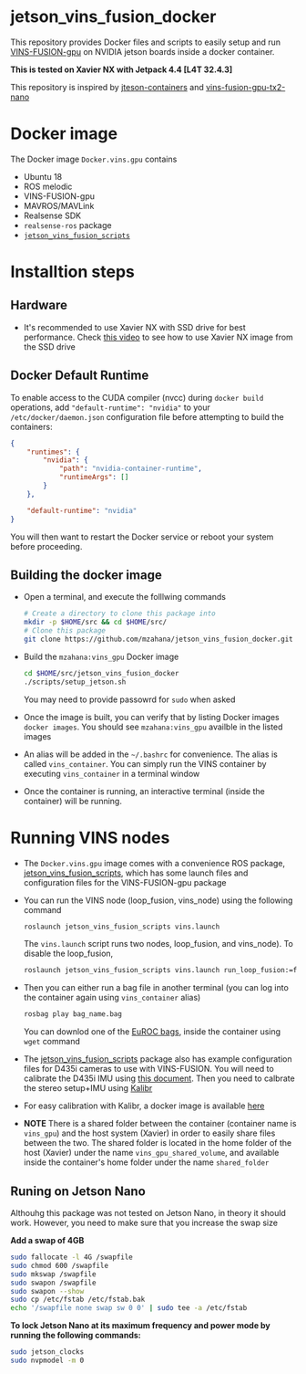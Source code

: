 # jetson_vins_fusion_docker
This repository provides Docker files and scripts to easily setup and run [VINS-FUSION-gpu](https://github.com/pjrambo/VINS-Fusion-gpu) on NVIDIA jetson boards inside a docker container. 

**This is tested on Xavier NX with Jetpack 4.4 [L4T 32.4.3]**

This repository is inspired by [jteson-containers](https://github.com/dusty-nv/jetson-containers) and [vins-fusion-gpu-tx2-nano](https://github.com/arjunskumar/vins-fusion-gpu-tx2-nano)

# Docker image
The Docker image `Docker.vins.gpu` contains
* Ubuntu 18
* ROS melodic 
* VINS-FUSION-gpu
* MAVROS/MAVLink
* Realsense SDK
* `realsense-ros` package
* [`jetson_vins_fusion_scripts`](https://github.com/mzahana/jetson_vins_fusion_scripts)

# Installtion steps

## Hardware
* It's recommended to use Xavier NX with SSD drive for best performance. Check [this video](https://www.youtube.com/watch?v=ZK5FYhoJqIg&t=327s) to see how to use Xavier NX image from the SSD drive

## Docker Default Runtime

To enable access to the CUDA compiler (nvcc) during `docker build` operations, add `"default-runtime": "nvidia"` to your `/etc/docker/daemon.json` configuration file before attempting to build the containers:

``` json
{
    "runtimes": {
        "nvidia": {
            "path": "nvidia-container-runtime",
            "runtimeArgs": []
        }
    },

    "default-runtime": "nvidia"
}
```

You will then want to restart the Docker service or reboot your system before proceeding.

## Building the docker image
* Open a terminal, and execute the folllwing commands
    ```bash
    # Create a directory to clone this package into
    mkdir -p $HOME/src && cd $HOME/src/
    # Clone this package
    git clone https://github.com/mzahana/jetson_vins_fusion_docker.git
    ```

* Build the `mzahana:vins_gpu` Docker image
    ```bash
    cd $HOME/src/jetson_vins_fusion_docker
    ./scripts/setup_jetson.sh
    ```
    You may need to provide passowrd for `sudo` when asked

* Once the image is built, you can verify that by listing Docker images `docker images`. You should see `mzahana:vins_gpu` availble in the listed images

* An alias will be added in the `~/.bashrc` for convenience. The alias is called `vins_container`. You can simply run the VINS container by executing `vins_container` in a terminal window

* Once the container is running, an interactive terminal (inside the container) will be running. 

# Running VINS nodes
* The `Docker.vins.gpu` image comes with a convenience ROS package, [jetson_vins_fusion_scripts](https://github.com/mzahana/jetson_vins_fusion_scripts), which has some launch files and configuration files for the VINS-FUSION-gpu package

* You can run the VINS node (loop_fusion, vins_node) using the following command
    ```bash
    roslaunch jetson_vins_fusion_scripts vins.launch 
    ```
    The `vins.launch` script runs two nodes, loop_fusion, and vins_node). To disable the loop_fusion,
    ```bash
    roslaunch jetson_vins_fusion_scripts vins.launch run_loop_fusion:=false
    ```

* Then you can either run a bag file in another terminal (you can log into the container again using `vins_container` alias)
    ```bash
    rosbag play bag_name.bag
    ```
    You can downlod one of the [EuROC bags](https://projects.asl.ethz.ch/datasets/doku.php?id=kmavvisualinertialdatasets), inside the container using `wget` command

* The [jetson_vins_fusion_scripts](https://github.com/mzahana/jetson_vins_fusion_scripts) package also has example configuration files for D435i cameras to use with VINS-FUSION. You will need to calibrate the D435i IMU using [this document](https://github.com/arjunskumar/vins-fusion-gpu-tx2-nano/blob/master/docs/RealSense_Depth_D435i_IMU_Calib.pdf). Then you need to calbrate the stereo setup+IMU using [Kalibr](https://github.com/ethz-asl/kalibr/wiki/multiple-camera-calibration)

* For easy calibration with Kalibr, a docker image is available [here](https://github.com/mzahana/kalibr/tree/master/docker)

* **NOTE** There is a shared folder between the container (container name is `vins_gpu`) and the host system (Xavier) in order to easily share files between the two. The shared folder is located in the home folder of the host (Xavier) under the name `vins_gpu_shared_volume`, and available inside the container's home folder under the name `shared_folder`

## Runing on Jetson Nano
Althouhg this package was not tested on Jetson Nano, in theory it should work. However, you need to make sure that you increase the swap size

**Add a swap of 4GB**
```bash
sudo fallocate -l 4G /swapfile
sudo chmod 600 /swapfile
sudo mkswap /swapfile
sudo swapon /swapfile
sudo swapon --show
sudo cp /etc/fstab /etc/fstab.bak
echo '/swapfile none swap sw 0 0' | sudo tee -a /etc/fstab 
```
**To lock Jetson Nano at its maximum frequency and power mode by running the following commands:**
```bash
sudo jetson_clocks
sudo nvpmodel -m 0 
```